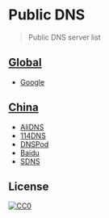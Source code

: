 # Public DNS

> Public DNS server list

## [Global](https://github.com/dnsplus/public-dns/blob/master/global.conf)

- [Google](https://developers.google.com/speed/public-dns/)

## [China](https://github.com/dnsplus/public-dns/blob/master/china.conf)

- [AliDNS](http://www.alidns.com/)
- [114DNS](http://www.114dns.com/)
- [DNSPod](https://www.dnspod.cn/Products/Public.DNS)
- [Baidu](http://dudns.baidu.com/intro/publicdns/)
- [SDNS](http://public.sdns.cn/)

## License

[![CC0](https://licensebuttons.net/p/zero/1.0/88x31.png)](https://creativecommons.org/publicdomain/zero/1.0/)